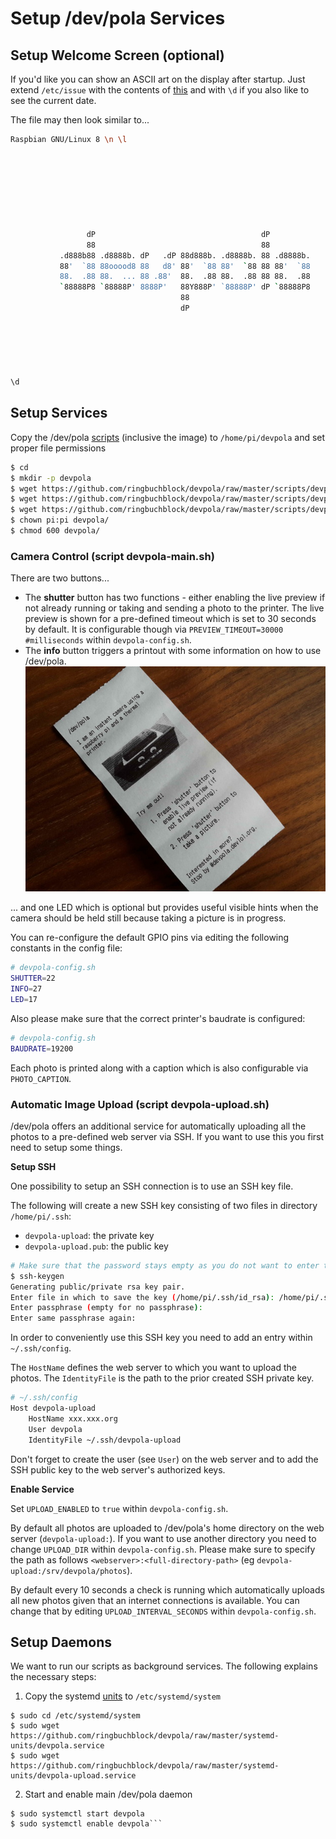 # Setup /dev/pola Services


## Setup Welcome Screen (optional)

If you'd like you can show an ASCII art on the display after startup. Just extend ```/etc/issue``` with the contents of [this](devpola-welcome.txt) and with ```\d``` if you also like to see the current date.

The file may then look similar to...
```bash
Raspbian GNU/Linux 8 \n \l








                 dP                                     dP          
                 88                                     88          
           .d888b88 .d8888b. dP   .dP 88d888b. .d8888b. 88 .d8888b. 
           88'  `88 88ooood8 88   d8' 88'  `88 88'  `88 88 88'  `88 
           88.  .88 88.  ... 88 .88'  88.  .88 88.  .88 88 88.  .88 
           `88888P8 `88888P' 8888P'   88Y888P' `88888P' dP `88888P8 
                                      88                            
                                      dP                            






\d
```


## Setup Services

Copy the /dev/pola [scripts](/scripts) (inclusive the image) to ```/home/pi/devpola``` and set proper file permissions 
```bash
$ cd
$ mkdir -p devpola
$ wget https://github.com/ringbuchblock/devpola/raw/master/scripts/devpola-config.sh
$ wget https://github.com/ringbuchblock/devpola/raw/master/scripts/devpola-main.sh
$ wget https://github.com/ringbuchblock/devpola/raw/master/scripts/devpola-upload.sh
$ chown pi:pi devpola/
$ chmod 600 devpola/
```


### Camera Control (script devpola-main.sh)

There are two buttons...
* The **shutter** button has two functions - either enabling the live preview if not already running or taking and sending a photo to the printer. The live preview is shown for a pre-defined timeout which is set to 30 seconds by default. It is configurable though via ```PREVIEW_TIMEOUT=30000 #milliseconds``` within ```devpola-config.sh```.
* The **info** button triggers a printout with some information on how to use /dev/pola.
![info text](/doc/img/info.jpg)

... and one LED which is optional but provides useful visible hints when the camera should be held still because taking a picture is in progress.

You can re-configure the default GPIO pins via editing the following constants in the config file:
```bash
# devpola-config.sh
SHUTTER=22
INFO=27
LED=17
```

Also please make sure that the correct printer's baudrate is configured:
```bash
# devpola-config.sh
BAUDRATE=19200
```

Each photo is printed along with a caption which is also configurable via ```PHOTO_CAPTION```.





### Automatic Image Upload (script devpola-upload.sh)

/dev/pola offers an additional service for automatically uploading all the photos to a pre-defined web server via SSH. If you want to use this you first need to setup some things.

**Setup SSH**

One possibility to setup an SSH connection is to use an SSH key file.


The following will create a new SSH key consisting of two files in directory ```/home/pi/.ssh```:
* ```devpola-upload```: the private key
* ```devpola-upload.pub```: the public key

```bash
# Make sure that the password stays empty as you do not want to enter the password every time you reboot /dev/pola.
$ ssh-keygen 
Generating public/private rsa key pair.
Enter file in which to save the key (/home/pi/.ssh/id_rsa): /home/pi/.ssh/devpola-upload
Enter passphrase (empty for no passphrase): 
Enter same passphrase again:
```

In order to conveniently use this SSH key you need to add an entry within ```~/.ssh/config```.

The ```HostName``` defines the web server to which you want to upload the photos. The ```IdentityFile``` is the path to the prior created SSH private key.
```bash
# ~/.ssh/config
Host devpola-upload
	HostName xxx.xxx.org
	User devpola
	IdentityFile ~/.ssh/devpola-upload
```

Don't forget to create the user (see ```User```) on the web server and to add the SSH public key to the web server's authorized keys.

**Enable Service**

Set ```UPLOAD_ENABLED``` to ```true``` within ```devpola-config.sh```.

By default all photos are uploaded to /dev/pola's home directory on the web server (```devpola-upload:```). If you want to use another directory you need to change ```UPLOAD_DIR``` within ```devpola-config.sh```. Please make sure to specify the path as follows ```<webserver>:<full-directory-path>``` (eg ```devpola-upload:/srv/devpola/photos```).

By default every 10 seconds a check is running which automatically uploads all new photos given that an internet connections is available. You can change that by editing ```UPLOAD_INTERVAL_SECONDS``` within ```devpola-config.sh```.



## Setup Daemons

We want to run our scripts as background services. The following explains the necessary steps:

1. Copy the systemd [units](systemd-units) to ```/etc/systemd/system```
```
$ sudo cd /etc/systemd/system
$ sudo wget https://github.com/ringbuchblock/devpola/raw/master/systemd-units/devpola.service
$ sudo wget https://github.com/ringbuchblock/devpola/raw/master/systemd-units/devpola-upload.service
```
2. Start and enable main /dev/pola daemon 
```
$ sudo systemctl start devpola
$ sudo systemctl enable devpola```
